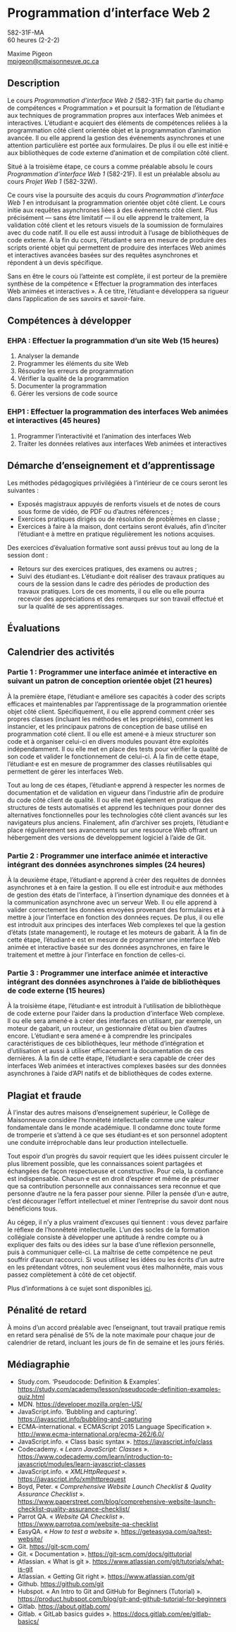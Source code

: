 # Programmation d’interface Web 2

582-31F-MA \
60 heures (2-2-2)

Maxime Pigeon \
mpigeon@cmaisonneuve.qc.ca

## Description

Le cours *Programmation d’interface Web 2* (582-31F) fait partie du champ de
compétences « Programmation » et poursuit la formation de l’étudiant·e aux
techniques de programmation propres aux interfaces Web animées et interactives.
L’étudiant·e acquiert des éléments de compétences reliées à la programmation
côté client orientée objet et la programmation d’animation avancée. Il ou elle
apprend la gestion des événements asynchrones et une attention particulière est
portée aux formulaires. De plus il ou elle est initié·e aux bibliothèques de
code externe d’animation et de compilation côté client.

Situé à la troisième étape, ce cours a comme préalable absolu le cours
*Programmation d’interface Web 1* (582-21F). Il est un préalable absolu au cours
*Projet Web 1* (582-32W).

Ce cours vise la poursuite des acquis du cours *Programmation d’interface Web 1*
en introduisant la programmation orientée objet côté client. Le cours initie aux
requêtes asynchrones liées à des événements côté client. Plus précisément — sans
être limitatif — il ou elle apprend le traitement, la validation côté client et
les retours visuels de la soumission de formulaires avec du code natif. Il ou
elle est aussi introduit à l’usage de bibliothèques de code externe. À la fin du
cours, l’étudiant·e sera en mesure de produire des scripts orienté objet qui
permettent de produire des interfaces Web animés et interactives avancées basées
sur des requêtes asynchrones et répondent à un devis spécifique.

Sans en être le cours où l’atteinte est complète, il est porteur de la première
synthèse de la compétence « Effectuer la programmation des interfaces Web
animées et interactives ». À ce titre, l’étudiant·e développera sa rigueur dans
l’application de ses savoirs et savoir-faire.

## Compétences à développer

### EHPA : Effectuer la programmation d’un site Web (15 heures)

1.	Analyser la demande
2.	Programmer les éléments du site Web
3.	Résoudre les erreurs de programmation
4.	Vérifier la qualité de la programmation
5.	Documenter la programmation
6.	Gérer les versions de code source

### EHP1 : Effectuer la programmation des interfaces Web animées et interactives (45 heures)

1.	Programmer l’interactivité et l’animation des interfaces Web
2.	Traiter les données relatives aux interfaces Web animées et interactives

## Démarche d’enseignement et d’apprentissage

Les méthodes pédagogiques privilégiées à l’intérieur de ce cours seront les
suivantes :

-	Exposés magistraux appuyés de renforts visuels et de notes de cours sous
	forme de vidéo, de PDF ou d’autres références ;
-	Exercices pratiques dirigés ou de résolution de problèmes en classe ;
-	Exercices à faire à la maison, dont certains seront évalués, afin d’inciter
	l’étudiant·e à mettre en pratique régulièrement les notions acquises.

Des exercices d’évaluation formative sont aussi prévus tout au long de la
session dont :

-	Retours sur des exercices pratiques, des examens ou autres ;
-	Suivi des étudiant·es. L’étudiant·e doit réaliser des travaux pratiques au
	cours de la session dans le cadre des périodes de production des travaux
	pratiques. Lors de ces moments, il ou elle ou elle pourra recevoir des
	appréciations et des remarques sur son travail effectué et sur la qualité de
	ses apprentissages.

## Évaluations

## Calendrier des activités

### Partie 1 : Programmer une interface animée et interactive en suivant un patron de conception orientée objet (21 heures)

À la première étape, l’étudiant·e améliore ses capacités à coder des scripts
efficaces et maintenables par l’apprentissage de la programmation orientée objet
côté client. Spécifiquement, il ou elle apprend comment créer ses propres
classes (incluant les méthodes et les propriétés), comment les instancier, et
les principaux patrons de conception de base utilisé en programmation coté
client. Il ou elle est amené·e à mieux structurer son code et à organiser
celui-ci en divers modules pouvant être exploités indépendamment. Il ou elle met
en place des tests pour vérifier la qualité de son code et valider le
fonctionnement de celui-ci. À la fin de cette étape, l’étudiant·e est en mesure
de programmer des classes réutilisables qui permettent de gérer les interfaces
Web.

Tout au long de ces étapes, l’étudiant·e apprend à respecter les normes de
documentation et de validation en vigueur dans l’industrie afin de produire du
code côté client de qualité. Il ou elle met également en pratique des structures
de tests automatisés et apprend les techniques pour donner des alternatives
fonctionnelles pour les technologies côté client avancés sur les navigateurs
plus anciens. Finalement, afin d’archiver ses projets, l’étudiant·e place
régulièrement ses avancements sur une ressource Web offrant un hébergement des
versions de développement logiciel à l’aide de Git.

### Partie 2 : Programmer une interface animée et interactive intégrant des données asynchrones simples (24 heures)

À la deuxième étape, l’étudiant·e apprend à créer des requêtes de données
asynchrones et à en faire la gestion. Il ou elle est introduit·e aux méthodes de
gestion des états de l’interface, à l’insertion dynamique des données et à la
communication asynchrone avec un serveur Web. Il ou elle apprend à valider
correctement les données envoyées provenant des formulaires et à mettre à jour
l’interface en fonction des données reçues. De plus, il ou elle est introduit
aux principes des interfaces Web complexes tel que la gestion d’états (state
management), le routage et les moteurs de gabarit. À la fin de cette étape,
l’étudiant·e est en mesure de programmer une interface Web animée et interactive
basée sur des données asynchrones, en faire le traitement et mettre à jour
l’interface en fonction de celles-ci.

### Partie 3 : Programmer une interface animée et interactive intégrant des données asynchrones à l’aide de bibliothèques de code externe (15 heures)

À la troisième étape, l’étudiant·e est introduit à l’utilisation de bibliothèque
de code externe pour l’aider dans la production d’interface Web complexe. Il ou
elle sera amené·e à créer des interfaces en utilisant, par exemple, un moteur de
gabarit, un routeur, un gestionnaire d’état ou bien d’autres encore.
L’étudiant·e sera amené·e à comprendre les principales caractéristiques de ces
bibliothèques, leur méthode d’intégration et d’utilisation et aussi à utiliser
efficacement la documentation de ces dernières. À la fin de cette étape,
l’étudiant·e sera capable de créer des interfaces Web animées et interactives
complexes basées sur des données asynchrones à l’aide d’API natifs et de
bibliothèques de codes externe.

## Plagiat et fraude

À l’instar des autres maisons d’enseignement supérieur, le Collège de
Maisonneuve considère l’honnêteté intellectuelle comme une valeur fondamentale
dans le monde académique. Il condamne donc toute forme de tromperie et s’attend
à ce que ses étudiant·es et son personnel adoptent une conduite irréprochable
dans leur production intellectuelle.

Tout espoir d’un progrès du savoir requiert que les idées puissent circuler le
plus librement possible, que les connaissances soient partagées et échangées de
façon respectueuse et constructive. Pour cela, la confiance est indispensable.
Chacun·e est en droit d’espérer et même de présumer que sa contribution
personnelle aux connaissances sera reconnue et que personne d’autre ne la fera
passer pour sienne. Piller la pensée d’un·e autre, c’est décourager l’effort
intellectuel et miner l’entreprise du savoir dont nous bénéficions tous.

Au cégep, il n’y a plus vraiment d’excuses qui tiennent : vous devez parfaire le
réflexe de l’honnêteté intellectuelle. L’un des socles de la formation
collégiale consiste à développer une aptitude à rendre compte ou à expliquer des
faits ou des idées sur la base d’une réflexion personnelle, puis à communiquer
celle-ci. La maîtrise de cette compétence ne peut souffrir d’aucun raccourci. Si
vous utilisez les idées ou les écrits d’un autre en les prétendant vôtres, non
seulement vous êtes malhonnête, mais vous passez complètement à côté de cet
objectif.

Plus d’informations à ce sujet sont disponibles
[ici](https://www.cmaisonneuve.qc.ca/plagiat-et-fraude/).

## Pénalité de retard

À moins d’un accord préalable avec l’enseignant, tout travail pratique remis en
retard sera pénalisé de 5% de la note maximale pour chaque jour de calendrier de
retard, incluant les jours de fin de semaine et les jours fériés.

## Médiagraphie

-	Study.com. ‘Pseudocode: Definition & Examples’.
	https://study.com/academy/lesson/pseudocode-definition-examples-quiz.html
-	MDN. https://developer.mozilla.org/en-US/
-	JavaScript.info. ‘Bubbling and capturing’.
	https://javascript.info/bubbling-and-capturing
-	ECMA-international. « ECMAScript 2015 Language Specification ».
	http://www.ecma-international.org/ecma-262/6.0/
-	JavaScript.info. « Class basic syntax ». https://javascript.info/class
-	Codecademy. « *Learn JavaScript: Classes* ».
	https://www.codecademy.com/learn/introduction-to-javascript/modules/learn-javascript-classes
-	JavaScript.info. « *XMLHttpRequest* ».
	https://javascript.info/xmlhttprequest
-	Boyd, Peter. « *Comprehensive Website Launch Checklist & Quality Assurance
	Checklist* ».
	https://www.paperstreet.com/blog/comprehensive-website-launch-checklist-quality-assurance-checklist/
-	Parrot QA. « *Website QA Checklist* ».
	https://www.parrotqa.com/website-qa-checklist
-	EasyQA. « *How to test a website* ». https://geteasyqa.com/qa/test-website/
-	Git. https://git-scm.com/
-	Git. « Documentation ». https://git-scm.com/docs/gittutorial
-	Atlassian. « What is git ».
	https://www.atlassian.com/git/tutorials/what-is-git
-	Atlassian. « Getting Git right ». https://www.atlassian.com/git
-	Github. https://github.com/git
-	Hubspot. « An Intro to Git and GitHub for Beginners (Tutorial) ».
	https://product.hubspot.com/blog/git-and-github-tutorial-for-beginners
-	Gitlab. https://about.gitlab.com/
-	Gitlab. « GitLab basics guides ». https://docs.gitlab.com/ee/gitlab-basics/
